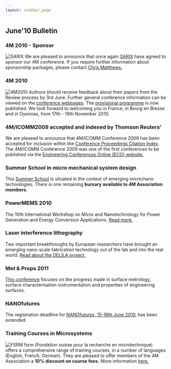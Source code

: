 ```yaml
---
layout: sidebar_page
---
```


## June'10 Bulletin

<!--break-->
###  4M 2010 - Sponsor


![SARIX](/4m-association/assets/images/logos/Sarix.jpg)
We are pleased to announce that once again [SARIX](http://sarix.com/) have agreed to sponsor our 4M conference. If you require further information about sponsorship packages, please contact [Chris Matthews.](mailto:matthewscw@cf.ac.uk)  
  
###  4M 2010

![4M2010](/4m-association/assets/images/4m-logotight_web.png)
Authors should receive feedback about their papers from the Review process by 3rd June. Further general conference information can be viewed on the [conference webpages](/4m-association/conference/2010).  The [provisional programme](/4m-association/content/Provisional-Programme) is now published. We look forward to welcoming you in France, in Bourg en Bresse and in Oyonnax, from 17th - 19th November 2010.  
    
###  4M/ICOMM2009 accepted and indexed by Thomson Reuters'

We are pleased to announce that 4M/ICOMM Conference 2009 has been accepted for inclusion within the  [Conference Proceedings Citation Index](http://thomsonreuters.com/products_services/science/science_products/a-z/conf_proceedings_citation_index). The 4M/ICOMM Conference 2009 was one of the first conferences to be published via the [Engineering Conferences Online (ECO) website.](http://eco.pepublishing.com/publications/)  

###  Summer School in micro mechanical system design

This [Summer School](/4m-association/event/Micro-mechanical-system-design-manufacture) is situated in the context of emerging micro/nano technologies. There is one remaining **bursary available to 4M Association members.**
  
###  PowerMEMS 2010

The 10th International Workshop on Micro and Nanotechnology for Power Generation and Energy Conversion Applications. [Read more.](/4m-association/event/PowerMEMS-2010)
  
###  Laser interference lithography

Two important breakthroughs by European researchers have brought an emerging nano-scale fabrication technology out of the lab and into the real world.  [Read about the DELILA project.](/4m-association/content/Laser-interference-lithography)   
  
###  Met & Props 2011

[This conference](/4m-association/event/13th-International-Conference-Metrology-and-Properties-Engineering-Surfaces) focuses on the progress made in surface metrology, surface characterisation instrumentation and properties of engineering surfaces.   
  
###  NANOfutures

The registration deadline for [NANOfutures, 15-16th June 2010](http://www.nanofutures2010.eu/), has been extended.   
  
###  Training Courses in Microsystems

![FSRM](/4m-association/assets/images/FSRM_LOGO_web.gif)
fsrm (Fondation suisse pour la recherche en microtechnique) offers a comprehensive range of training courses, in a number of languages (English, French, German). They are pleased to offer members of the 4M Association a <b>10% discount on course fees.</b> More information [here.](/4m-association/content/fsrm-training-courses)